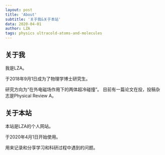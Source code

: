 ```yaml
---
layout: post
title: 'About'
subtitle: '关于我&关于本站'
data: 2020-04-01
author: LZA
tags: physics ultracold-atoms-and-molecules
---
```


## 关于我
我是LZA。

于2018年9月1日成为了物理学博士研究生。

研究方向为“在外电磁场作用下的两体超冷碰撞”。 目前有一篇论文在投，投稿杂志是Physical Review A。

## 关于本站
本站是LZA的个人网站。

于2020年4月1日开始使用。

用来记录和分享学习和科研过程中遇到的问题。
